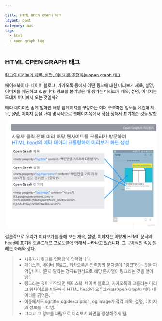```yaml
---

title: HTML OPEN GRAPH 태그
layout: post 
category: aws 
tags: 
  - html
  - open graph tag
---
```


HTML OPEN GRAPH 태그
---------------------------------------------
[링크의 미리보기 제목, 설명, 이미지를 결정하는 open graph 태그](http://blog.ab180.co/open-graph-as-a-website-preview/)

페이스북이나, 네이버 블로그, 카카오톡 등에서 어떤 링크에 대한 미리보기 제목, 설명, 이미지를 제공하고 있습니다. 링크를 붙여넣을 때 생기는 미리보기 제목, 설명, 이미지는 도대체 어디에서 오는 것일까?

메타 데이터란 쉽게 말하면 해당 웹페이지를 구성하는 여러 구조화된 정보들 예컨대 제목, 설명, 이미지 등을 아예 명시적으로 웹페이지쪽에서 직접 정해서 표기해준 것을 말합


![](/assets/imgs/2017/05/02/open-grapth-tag-preview-201705021040.png)

결론적으로 우리가 미리보기를 통해 보는 제목, 설명, 이미지는 이렇게 HTML 문서의 head에 표기된 오픈그래프 프로토콜에 의해서 나타나고 있습니다. 그 구체적인 작동 원래는 아래와 같다.

> - 사용자가 링크를 입력창에 입력합니다.
> - 페이스북, 네이버 블로그, 카카오톡은 입력창의 문자열이 "링크"라는 것을 파악합니다. (흔히 말하는 정규표현식으로 해당 문자열이 링크라는 것을 알아냄.)
> - 링크라는 것이 파악되면 페이스북, 네이버 블로그, 카카오톡의 크롤러는 미리 그 웹사이트를 방문해서 HTML head의 오픈그래프(Open Graph) 메타 데이터를 긁어옴.
> - 이중에서도 og:title, og:description, og:image가 각각 제목, 설명, 이미지의 정보를 나타냄.
> - 그리고 그 정보를 바탕으로 미리보기 화면을 생성해주게 됨.